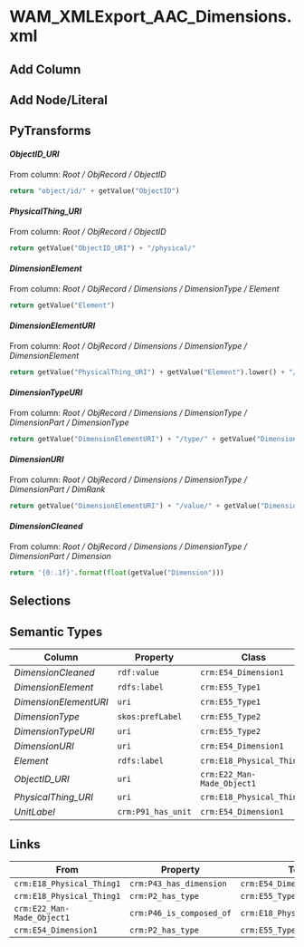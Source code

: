 # WAM_XMLExport_AAC_Dimensions.xml

## Add Column

## Add Node/Literal

## PyTransforms
#### _ObjectID_URI_
From column: _Root / ObjRecord / ObjectID_
``` python
return "object/id/" + getValue("ObjectID")
```

#### _PhysicalThing_URI_
From column: _Root / ObjRecord / ObjectID_
``` python
return getValue("ObjectID_URI") + "/physical/"
```

#### _DimensionElement_
From column: _Root / ObjRecord / Dimensions / DimensionType / Element_
``` python
return getValue("Element")
```

#### _DimensionElementURI_
From column: _Root / ObjRecord / Dimensions / DimensionType / DimensionElement_
``` python
return getValue("PhysicalThing_URI") + getValue("Element").lower() + "/dimension/id/" + getValue("DimItemElemXrefID")
```

#### _DimensionTypeURI_
From column: _Root / ObjRecord / Dimensions / DimensionType / DimensionPart / DimensionType_
``` python
return getValue("DimensionElementURI") + "/type/" + getValue("DimensionType").lower()
```

#### _DimensionURI_
From column: _Root / ObjRecord / Dimensions / DimensionType / DimensionPart / DimRank_
``` python
return getValue("DimensionElementURI") + "/value/" + getValue("DimensionType").lower()
```

#### _DimensionCleaned_
From column: _Root / ObjRecord / Dimensions / DimensionType / DimensionPart / Dimension_
``` python
return '{0:.1f}'.format(float(getValue("Dimension")))
```


## Selections

## Semantic Types
| Column | Property | Class |
|  ----- | -------- | ----- |
| _DimensionCleaned_ | `rdf:value` | `crm:E54_Dimension1`|
| _DimensionElement_ | `rdfs:label` | `crm:E55_Type1`|
| _DimensionElementURI_ | `uri` | `crm:E55_Type1`|
| _DimensionType_ | `skos:prefLabel` | `crm:E55_Type2`|
| _DimensionTypeURI_ | `uri` | `crm:E55_Type2`|
| _DimensionURI_ | `uri` | `crm:E54_Dimension1`|
| _Element_ | `rdfs:label` | `crm:E18_Physical_Thing1`|
| _ObjectID_URI_ | `uri` | `crm:E22_Man-Made_Object1`|
| _PhysicalThing_URI_ | `uri` | `crm:E18_Physical_Thing1`|
| _UnitLabel_ | `crm:P91_has_unit` | `crm:E54_Dimension1`|


## Links
| From | Property | To |
|  --- | -------- | ---|
| `crm:E18_Physical_Thing1` | `crm:P43_has_dimension` | `crm:E54_Dimension1`|
| `crm:E18_Physical_Thing1` | `crm:P2_has_type` | `crm:E55_Type1`|
| `crm:E22_Man-Made_Object1` | `crm:P46_is_composed_of` | `crm:E18_Physical_Thing1`|
| `crm:E54_Dimension1` | `crm:P2_has_type` | `crm:E55_Type2`|
